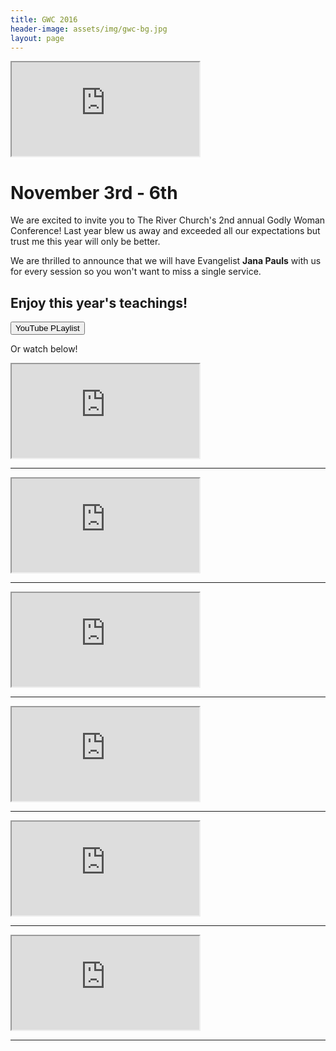 ```yaml
---
title: GWC 2016
header-image: assets/img/gwc-bg.jpg
layout: page
---
```


<div class="row justify-content-center">
	<div class="col media">
		<div class="iframe-container iframe-container-16x9" padding-bottom="30px">
			<iframe src="https://www.youtube.com/embed/tcNdY91-s38?autoplay=0&showinfo=0&autohide=1&wmode=opaque"></iframe>
		</div>
	</div>
</div>
<div class="row justify-content-center">
	<div class="col">
		<h1 class="text-center">November 3rd - 6th</h1>
	</div>
</div>
<div class="row justify-content-center">
	<div class="col">
		<p class="large text-center">
			We are excited to invite you to The River Church's 2nd annual Godly Woman Conference! Last year blew us away and exceeded
			all our expectations but trust me this year will only be better.
		</p>
	</div>
</div>
<div class="row justify-content-center">
	<div class="col">
		<p class="large text-center">
			We are thrilled to announce that we will have Evangelist <strong>Jana Pauls</strong> with us for every session so you won't
			want to miss a single service.
		</p>
	</div>
</div>
<div class="row media justify-content-center text-center">
	<div class="col">
		<h2>Enjoy this year's teachings!</h2>
		<a target="_blank" href="https://www.youtube.com/playlist?list=PLbzVlDqg-g85VrtJvxbTh3etXTTJXn007"><button class="btn btn-xl-dark">YouTube PLaylist</button></a>
		<p class="large text-center">
		Or watch below!
		</p>
	</div>
</div>
<div class="row media justify-content-center text-center">
	<div class="col-md-6">
		<div class="iframe-container iframe-container-16x9">
			<iframe src="https://www.youtube.com/embed/czc__zANVJc?autoplay=0&showinfo=0&autohide=1&wmode=opaque"></iframe>
		</div>
		<hr>
	</div>
	<div class="col-md-6">
		<div class="iframe-container iframe-container-16x9">
			<iframe src="https://www.youtube.com/embed/fXjynlYPeBU?autoplay=0&showinfo=0&autohide=1&wmode=opaque"></iframe>
		</div>
		<hr>
	</div>
	<div class="col-md-6">
		<div class="iframe-container iframe-container-16x9">
			<iframe src="https://www.youtube.com/embed/h6cqpZr4IOA?autoplay=0&showinfo=0&autohide=1&wmode=opaque"></iframe>
		</div>
		<hr>
	</div>
	<div class="col-md-6">
		<div class="iframe-container iframe-container-16x9">
			<iframe src="https://www.youtube.com/embed/01FXgJ7gT0Q?autoplay=0&showinfo=0&autohide=1&wmode=opaque"></iframe>
		</div>
		<hr>
	</div>
	<div class="col-md-6">
		<div class="iframe-container iframe-container-16x9">
			<iframe src="https://www.youtube.com/embed/AqJqiE1WXSE?autoplay=0&showinfo=0&autohide=1&wmode=opaque"></iframe>
		</div>
		<hr>
	</div>
	<div class="col-md-6">
		<div class="iframe-container iframe-container-16x9">
			<iframe src="https://www.youtube.com/embed/op495Ikwkdg?autoplay=0&showinfo=0&autohide=1&wmode=opaque"></iframe>
		</div>
		<hr>
	</div>
</div>
